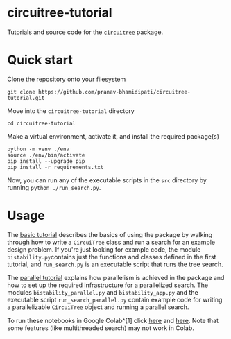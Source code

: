 # circuitree-tutorial
Tutorials and source code for the [`circuitree`](https://github.com/pranav-bhamidipati/circuitree) package.

# Quick start

Clone the repository onto your filesystem

```git clone https://github.com/pranav-bhamidipati/circuitree-tutorial.git```

Move into the `circuitree-tutorial` directory

```cd circuitree-tutorial```

Make a virtual environment, activate it, and install the required package(s)

```
python -m venv ./env
source ./env/bin/activate
pip install --upgrade pip
pip install -r requirements.txt
```

Now, you can run any of the executable scripts in the `src` directory by running `python ./run_search.py`. 

# Usage

The [basic tutorial](src/tutorial-1-getting-started.ipynb) describes the basics of using the package by walking through how to write a `CircuiTree` class and run a search for an example design problem. If you're just looking for example code, the module `bistability.py`contains just the functions and classes defined in the first tutorial, and `run_search.py` is an executable script that runs the tree search. 

The [parallel tutorial](src/tutorial-2-mcts-in-parallel.ipynb) explains how parallelism is achieved in the package and how to set up the required infrastructure for a parallelized search. The modules `bistability_parallel.py` and `bistability_app.py` and the executable script `run_search_parallel.py` contain example code for writing a parallelizable `CircuiTree` object and running a parallel search.

To run these notebooks in Google Colab^[1] click [here](https://githubtocolab.com/pranav-bhamidipati/circuitree-tutorial/blob/main/src/tutorial-1-getting-started.ipynb) and [here](https://githubtocolab.com/pranav-bhamidipati/circuitree-tutorial/blob/main/src/tutorial-2-mcts-in-parallel.ipynb). Note that some features (like multithreaded search) may not work in Colab.
